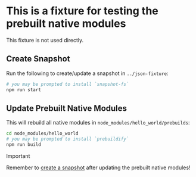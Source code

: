 # This is a fixture for testing the prebuilt native modules

This fixture is not used directly.

## Create Snapshot

Run the following to create/update a snapshot in `../json-fixture`:

```bash
# you may be prompted to install `snapshot-fs`
npm run start
```

## Update Prebuilt Native Modules

This will rebuild all native modules in `node_modules/hello_world/prebuilds`:

```bash
cd node_modules/hello_world
# you may be prompted to install `prebuildify`
npm run build
```

> [!IMPORTANT]
>
> Remember to [create a snapshot](#create-snapshot) after updating the prebuilt native modules!
